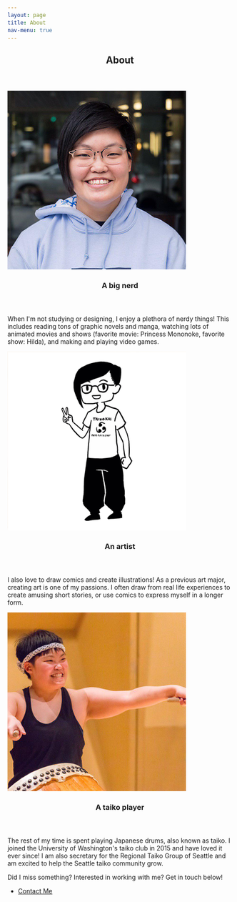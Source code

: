 ```yaml
---
layout: page
title: About
nav-menu: true
---
```

<div id="main">

<!-- One -->
<section id="one">
	<div class="inner">
		<header class="major">
			<h2>About</h2>
		</header>
	</div>
</section>

<!-- Two -->
<section id="two" class="spotlights">
	<section>
		<img src="assets/images/ecc_photo_square.png" alt="" data-position="center center" />
		<div class="content">
			<div class="inner">
				<header class="major">
					<h3>A big nerd</h3>
				</header>
				<p>When I'm not studying or designing, I enjoy a plethora of nerdy things! This includes reading tons of graphic novels and manga, watching lots of animated movies and shows (favorite movie: Princess Mononoke, favorite show: Hilda), and making and playing video games.
                </p>
			</div>
		</div>
	</section>
	<section>
		<img src="assets/images/taiko_alaina.png" alt="" data-position="top center" />
		<div class="content">
			<div class="inner">
				<header class="major">
					<h3>An artist</h3>
				</header>
				<p>I also love to draw comics and create illustrations! As a previous art major, creating art is one of my passions. I often draw from real life experiences to create amusing short stories, or use comics to express myself in a longer form.</p>
			</div>
		</div>
	</section>
	<section>
		<img src="assets/images/taiko_concert_2018_square.png" alt="" data-position="25% 25%" />
		<div class="content">
			<div class="inner">
				<header class="major">
					<h3>A taiko player</h3>
				</header>
				<p>The rest of my time is spent playing Japanese drums, also known as taiko. I joined the University of Washington's taiko club in 2015 and have loved it ever since! I am also secretary for the Regional Taiko Group of Seattle and am excited to help the Seattle taiko community grow.</p>
                <p>Did I miss something? Interested in working with me? Get in touch below!</p>
                <ul class="actions">
			        <li><a href="mailto:kwan.alaina@gmail.com" class="button next">Contact Me</a></li>
		        </ul>
			</div>
		</div>
	</section>
</section>

</div>

